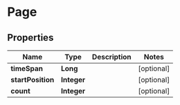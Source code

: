 
# Page

## Properties
Name | Type | Description | Notes
------------ | ------------- | ------------- | -------------
**timeSpan** | **Long** |  |  [optional]
**startPosition** | **Integer** |  |  [optional]
**count** | **Integer** |  |  [optional]



